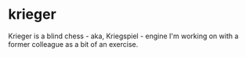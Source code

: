 krieger
=======

Krieger is a blind chess - aka, Kriegspiel - engine I'm working on with a former colleague as a bit of an exercise.
